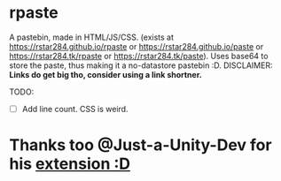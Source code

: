 # rpaste
A pastebin, made in HTML/JS/CSS. (exists at https://rstar284.github.io/rpaste or https://rstar284.github.io/paste or https://rstar284.tk/rpaste or https://rstar284.tk/paste).
Uses base64 to store the paste, thus making it a no-datastore pastebin :D.
DISCLAIMER: **Links do get big tho, consider using a link shortner.**


TODO:
- [ ] Add line count. CSS is weird.

# Thanks too @Just-a-Unity-Dev for his [extension :D](https://github.com/Just-a-Unity-Dev/rpaster.git)
